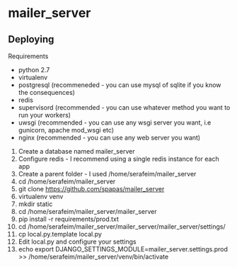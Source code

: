 mailer_server
=============

Deploying
---------

Requirements

- python 2.7
- virtualenv
- postgresql (recommeneded - you can use mysql of sqlite if you know the consequences)
- redis
- supervisord (recommended - you can use whatever method you want to run your workers)
- uwsgi (recommended - you can use any wsgi server you want, i.e gunicorn, apache mod_wsgi etc)
- nginx (recommended - you can use any web server you want)



1. Create a database named mailer_server
1. Configure redis - I recommend using a single redis instance for each app
1. Create a parent folder - I used /home/serafeim/mailer_server
1. cd /home/serafeim/mailer_server
1. git clone https://github.com/spapas/mailer_server
1. virtualenv venv
1. mkdir static
1. cd /home/serafeim/mailer_server/mailer_server
1. pip install -r requirements/prod.txt
1. cd /home/serafeim/mailer_server/mailer_server/mailer_server/settings/
1. cp local.py.template local.py
1. Edit local.py and configure your settings
1. echo export DJANGO_SETTINGS_MODULE=mailer_server.settings.prod >> /home/serafeim/mailer_server/venv/bin/activate
